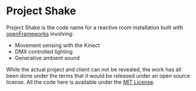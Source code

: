 # Project Shake

Project Shake is the code name for a reactive room installation built with [openFrameworks](http://openframeworks.cc/) involving:

* Movement sensing with the Kinect
* DMX controlled lighting
* Generative ambient sound

While the actual project and client can not be revealed, the work has all been done under the terms that it would be released under an open source license. All the code here is available under the [MIT License](https://secure.wikimedia.org/wikipedia/en/wiki/Mit_license).